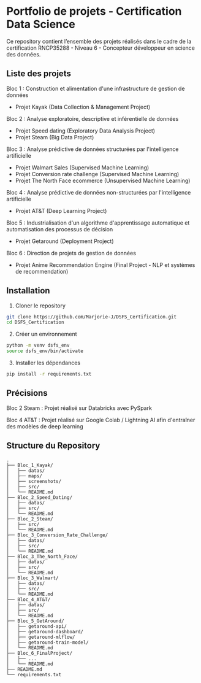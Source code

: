# Portfolio de projets - Certification Data Science

Ce repository contient l’ensemble des projets réalisés dans le cadre de la certification RNCP35288 - Niveau 6 - Concepteur développeur en science des données.


## Liste des projets

Bloc 1 : Construction et alimentation d'une infrastructure de gestion de données
- Projet Kayak (Data Collection & Management Project)

Bloc 2 : Analyse exploratoire, descriptive et inférentielle de données
- Projet Speed dating (Exploratory Data Analysis Project)
- Projet Steam (Big Data Project)

Bloc 3 : Analyse prédictive de données structurées par l'intelligence artificielle
- Projet Walmart Sales (Supervised Machine Learning)
- Projet Conversion rate challenge (Supervised Machine Learning)
- Projet The North Face ecommerce (Unsupervised Machine Learning)

Bloc 4 : Analyse prédictive de données non-structurées par l'intelligence artificielle
- Projet AT&T (Deep Learning Project)

Bloc 5 : Industrialisation d'un algorithme d'apprentissage automatique et automatisation des processus de décision
- Projet Getaround (Deployment Project)

Bloc 6 : Direction de projets de gestion de données
- Projet Anime Recommendation Engine (Final Project - NLP et systèmes de recommendation)


## Installation

1. Cloner le repository

```bash
git clone https://github.com/Marjorie-J/DSFS_Certification.git
cd DSFS_Certification
```

2. Créer un environnement

```bash
python -m venv dsfs_env
source dsfs_env/bin/activate
```

3. Installer les dépendances

```bash
pip install -r requirements.txt
```


## Précisions

Bloc 2 Steam : Projet réalisé sur Databricks avec PySpark

Bloc 4 AT&T : Projet réalisé sur Google Colab / Lightning AI afin d'entraîner des modèles de deep learning


## Structure du Repository

```
.
├── Bloc_1_Kayak/
│   ├── datas/
│   ├── maps/
│   ├── screenshots/
│   ├── src/
│   └── README.md
├── Bloc_2_Speed_Dating/
│   ├── datas/
│   ├── src/
│   └── README.md
├── Bloc_2_Steam/
│   ├── src/
│   └── README.md
├── Bloc_3_Conversion_Rate_Challenge/
│   ├── datas/
│   ├── src/
│   └── README.md
├── Bloc_3_The_North_Face/
│   ├── datas/
│   ├── src/
│   └── README.md
├── Bloc_3_Walmart/
│   ├── datas/
│   ├── src/
│   └── README.md
├── Bloc_4_AT&T/
│   ├── datas/
│   ├── src/
│   └── README.md
├── Bloc_5_GetAround/
│   ├── getaround-api/
│   ├── getaround-dashboard/
│   ├── getaround-mlflow/
│   ├── getaround-train-model/
│   └── README.md
├── Bloc_6_FinalProject/
│   ├── ...
│   └── README.md
├── README.md
└── requirements.txt
